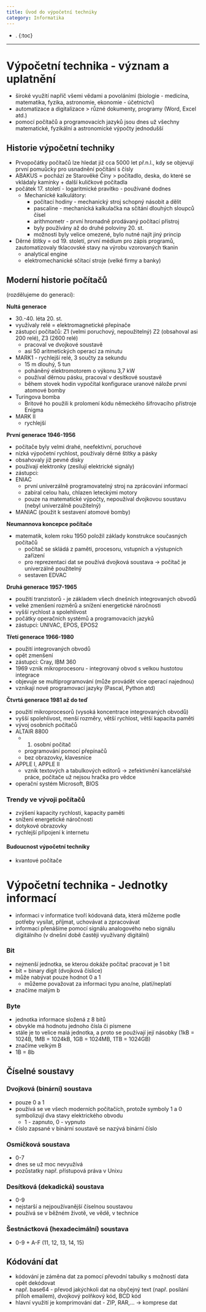 ```yaml
---
title: Úvod do výpočetní techniky
category: Informatika
---
```


- .
{:toc}
---

# Výpočetní technika - význam a uplatnění

- široké využití napříč všemi vědami a povoláními (biologie - medicína, matematika, fyzika, astronomie, ekonomie - účetnictví)
- automatizace a digitalizace > různé dokumenty, programy (Word, Excel atd.)
- pomocí počítačů a programovacích jazyků jsou dnes už všechny matematické, fyzikální a astronomické výpočty jednodušší

## Historie výpočetní techniky
- Prvopočátky počítačů lze hledat již cca 5000 let př.n.l., kdy se objevují první pomuůcky pro usnadnění počítání s čísly
- ABAKUS = pochází ze Starověké Číny > počítadlo, deska, do které se vkládaly kamínky + další kuličkové počítadla
- počátek 17. století - logaritmické pravítko - používané dodnes
  - Mechanické kalkulátory:
    - počítací hodiny - mechanický stroj schopný násobit a dělit
    - pascaline - mechanická kalkulačka na sčítání dlouhých sloupců čísel 
    - arithmometr - první hromadně prodávaný počítací přístroj
    - byly používány až do druhé poloviny 20. st.
    - možnosti byly velice omezené, bylo nutné najít jiný princip
- Děrné štítky = od 19. století, první médium pro zápis programů, zautomatizovaly tklacovské stavy na výrobu vzorovaných tkanin
  - analytical engine
  - elektromechanické sčítací stroje (velké firmy a banky)

## Moderní historie počítačů
(rozdělujeme do generací):

**Nultá generace**
- 30.-40. léta 20. st. 
- využívaly relé = elektromagnetické přepínače
- zástupci počítačů: Z1 (velmi poruchový, nepoužitelný)
 Z2 (obsahoval asi 200 relé), Z3 (2600 relé)
    - pracoval ve dvojkové soustavě
    - asi 50 aritmetických operací za minutu   
- MARK1 - rychlejší relé, 3 součty za sekundu
    - 15 m dlouhý, 5 tun
    - poháněný elektromotorem o výkonu 3,7 kW
    - používal děrnou pásku, pracoval v desítkové soustavě
    - během stovek hodin vypočítal konfigurace uranové nálože první atomové bomby
- Turingova bomba
    - Britové ho použili k prolomení kódu německého šifrovacího přístroje Enigma
- MARK II
    - rychlejší

**První generace 1946-1956**
- počítače byly velmi drahé, neefektivní, poruchové
- nízká výpočetní rychlost, používaly děrné štítky a pásky
- obsahovaly již pevné disky
- používají elektronky (zesilují elektrické signály)
- zástupci: 
- ENIAC
    - první univerzálně programovatelný stroj na zprácování informací
    - zabíral celou halu, chlazen leteckými motory
    - pouze na matematické výpočty, nepoužíval dvojkovou soustavu (nebyl univerzálně použitelný)
- MANIAC (použit k sestavení atomové bomby)

**Neumannova koncepce počítače**
  - matematik, kolem roku 1950 položil základy konstrukce současných počítačů
    - počítač se skládá z paměti, procesoru, vstupních a výstupních zařízení
    - pro reprezentaci dat se používá dvojková soustava -> počítač je univerzálně použitelný
    - sestaven EDVAC

**Druhá generace 1957-1965**
- použití tranzistorů - je základem všech dnešních integrovaných obvodů
- velké zmenšení rozměrů a snížení energetické náročnosti
- vyšší rychlost a spolehlivost
- počátky operačních systémů a programovacích jazyků
- zástupci: UNIVAC, EPOS, EPOS2

**Třetí generace 1966-1980**
- použití integrovaných obvodů
- opět zmenšení
- zástupci: Cray, IBM 360
- 1969 vznik mikroprocesoru - integrovaný obvod s velkou hustotou integrace
- objevuje se multiprogramování (může provádět více operací najednou)
- vznikají nové programovací jazyky (Pascal, Python atd)

**Čtvrtá generace 1981 až do teď**
- použití mikroprocesorů (vysoká koncentrace integrovaných obvodů)
- vyšší spolehlivost, menší rozměry, větší rychlost, větší kapacita paměti
- vývoj osobních počítačů
- ALTAIR 8800 
    - 1. osobní počítač
    - programování pomocí přepínačů
    - bez obrazovky, klavesnice
- APPLE I, APPLE II
    - vznik textových a tabulkových editorů -> zefektivnění kancelářské práce, počítače už nejsou hračka pro vědce
- operační systém Microsoft, BIOS

### Trendy ve vývoji počítačů
- zvýšení kapacity rychlosti, kapacity paměti
- snížení energetické náročnosti
- dotykové obrazovky
- rychlejší připojení k internetu

#### Budoucnost výpočetní techniky
- kvantové počítače


# Výpočetní technika - Jednotky informací
- informaci v informatice tvoří kódovaná data, která můžeme podle potřeby vysílat, příjmat, uchovávat a zpracovávat
- informaci přenášíme pomocí signálu analogového nebo signálu digitálního (v dnešní době častěji využívaný digitální)

### Bit
- nejmenší jednotka, se kterou dokáže počítač pracovat je 1 bit
- bit = binary digit (dvojková číslice)
- může nabývat pouze hodnot 0 a 1 
    - můžeme považovat za informaci typu ano/ne, platí/neplatí
- značíme malým b

### Byte
- jednotka informace složená z 8 bitů
- obvykle má hodnotu jednoho čísla či písmene
- stále je to velice malá jednotka, a proto se používají její násobky (1kB = 1024B, 1MB = 1024kB, 1GB = 1024MB, 1TB = 1024GB)
- značíme velkým B
- 1B = 8b

## Číselné soustavy

### Dvojková (binární) soustava
- pouze 0 a 1
- používá se ve všech moderních počítačích, protože symboly 1 a 0 symbolizují dva stavy elektrického obvodu
    - 1 - zapnuto, 0 - vypnuto
- číslo zapsané v binární soustavě se nazývá binární číslo

### Osmičková soustava
- 0-7
- dnes se už moc nevyužívá
- pozůstatky např. přístupová práva v Unixu

### Desítková (dekadická) soustava
- 0-9
- nejstarší a nejpoužívanější číselnou soustavou
- používá se v běžném životě, ve vědě, v technice

### Šestnáctková (hexadecimální) soustava
- 0-9 + A-F (11, 12, 13, 14, 15)

## Kódování dat
- kódování je záměna dat za pomocí převodní tabulky s možností data opět dekódovat
- např. base64 - převod jakýchkoli dat na obyčejný text (např. posílání příloh emailem), dvojkový polňkový kód, BCD kód
- hlavní využití je komprimování dat - ZIP, RAR,... -> komprese dat